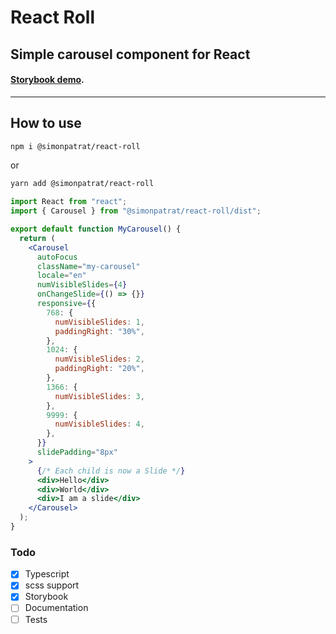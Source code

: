 # React Roll

## Simple carousel component for React

#### [Storybook demo](https://simonpatrat.github.io/react-roll).

---

## How to use

```bash
npm i @simonpatrat/react-roll
```

or

```bash
yarn add @simonpatrat/react-roll
```

```jsx
import React from "react";
import { Carousel } from "@simonpatrat/react-roll/dist";

export default function MyCarousel() {
  return (
    <Carousel
      autoFocus
      className="my-carousel"
      locale="en"
      numVisibleSlides={4}
      onChangeSlide={() => {}}
      responsive={{
        768: {
          numVisibleSlides: 1,
          paddingRight: "30%",
        },
        1024: {
          numVisibleSlides: 2,
          paddingRight: "20%",
        },
        1366: {
          numVisibleSlides: 3,
        },
        9999: {
          numVisibleSlides: 4,
        },
      }}
      slidePadding="8px"
    >
      {/* Each child is now a Slide */}
      <div>Hello</div>
      <div>World</div>
      <div>I am a slide</div>
    </Carousel>
  );
}
```

### Todo

- [x] Typescript
- [x] scss support
- [x] Storybook
- [ ] Documentation
- [ ] Tests
